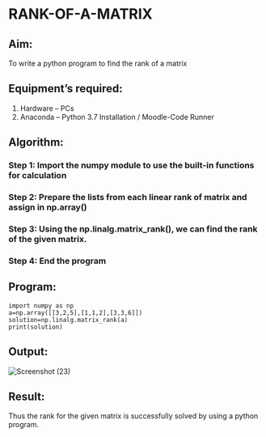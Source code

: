 # RANK-OF-A-MATRIX
## Aim:
To write a python program to find the rank of a matrix
## Equipment’s required:
1. 	Hardware – PCs
2. 	Anaconda – Python 3.7 Installation / Moodle-Code Runner
## Algorithm:
### Step 1: Import the numpy module to use the built-in functions for calculation

### Step 2: Prepare the lists from each linear rank of matrix and assign in np.array()

### Step 3: Using the np.linalg.matrix_rank(), we can find the rank of the given matrix.

### Step 4: End the program
## Program:
```
import numpy as np
a=np.array([[3,2,5],[1,1,2],[3,3,6]])
solution=np.linalg.matrix_rank(a)
print(solution)
```
## Output:

![Screenshot (23)](https://github.com/user-attachments/assets/94a2253f-14b2-482e-8820-abe38e8e772f)

## Result:
Thus the rank for the given matrix is successfully solved by  using a python program.


